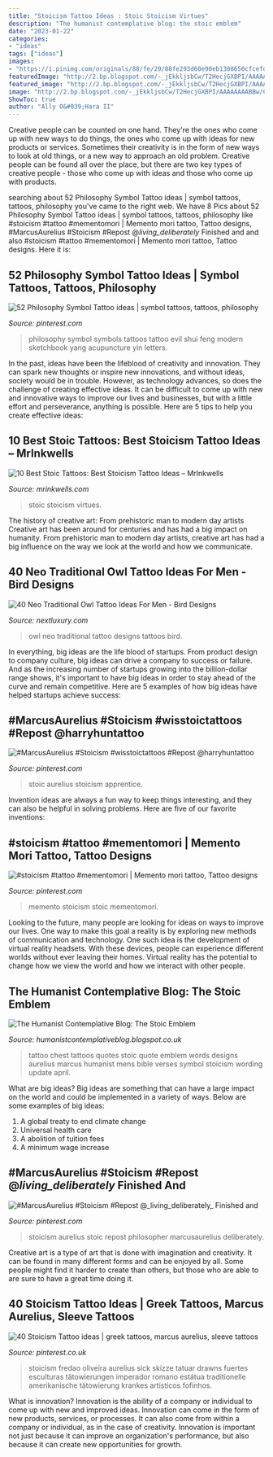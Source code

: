```yaml
---
title: "Stoicism Tattoo Ideas : Stoic Stoicism Virtues"
description: "The humanist contemplative blog: the stoic emblem"
date: "2023-01-22"
categories:
- "ideas"
tags: ["ideas"]
images:
- "https://i.pinimg.com/originals/88/fe/29/88fe293d60e90eb1308650cfcefda5fb.jpg"
featuredImage: "http://2.bp.blogspot.com/-_jEkkljsbCw/T2HecjGXBPI/AAAAAAAABBw/C7sYOXDBSIY/s1600/SAM_0003.JPG"
featured_image: "http://2.bp.blogspot.com/-_jEkkljsbCw/T2HecjGXBPI/AAAAAAAABBw/C7sYOXDBSIY/s1600/SAM_0003.JPG"
image: "http://2.bp.blogspot.com/-_jEkkljsbCw/T2HecjGXBPI/AAAAAAAABBw/C7sYOXDBSIY/s1600/SAM_0003.JPG"
ShowToc: true
author: "Ally O&#039;Hara II"
---
```



Creative people can be counted on one hand. They're the ones who come up with new ways to do things, the ones who come up with ideas for new products or services. Sometimes their creativity is in the form of new ways to look at old things, or a new way to approach an old problem. Creative people can be found all over the place, but there are two key types of creative people - those who come up with ideas and those who come up with products.

	

		
searching about 52 Philosophy Symbol Tattoo ideas | symbol tattoos, tattoos, philosophy you've came to the right web. We have 8 Pics about 52 Philosophy Symbol Tattoo ideas | symbol tattoos, tattoos, philosophy like #stoicism #tattoo #mementomori | Memento mori tattoo, Tattoo designs, #MarcusAurelius #Stoicism #Repost @_living_deliberately_ Finished and and also #stoicism #tattoo #mementomori | Memento mori tattoo, Tattoo designs. Here it is:
		
    
## 52 Philosophy Symbol Tattoo Ideas | Symbol Tattoos, Tattoos, Philosophy

<img loading=lazy src="https://i.pinimg.com/236x/bd/4f/56/bd4f56d6f14969cadd7c98d870020e08--modern-design-philosophy.jpg" onerror="this.onerror=null;this.src='https://tse1.mm.bing.net/th?id=OIP.hC-L_B16VW-7WTzyccWyegAAAA&amp;pid=15.1';" alt="52 Philosophy Symbol Tattoo ideas | symbol tattoos, tattoos, philosophy">

_Source: pinterest.com_

>philosophy symbol symbols tattoos tattoo evil shui feng modern sketchbook yang acupuncture yin letters. 

	

In the past, ideas have been the lifeblood of creativity and innovation. They can spark new thoughts or inspire new innovations, and without ideas, society would be in trouble. However, as technology advances, so does the challenge of creating effective ideas. It can be difficult to come up with new and innovative ways to improve our lives and businesses, but with a little effort and perseverance, anything is possible. Here are 5 tips to help you create effective ideas: 
    
## 10 Best Stoic Tattoos: Best Stoicism Tattoo Ideas – MrInkwells

<img loading=lazy src="https://cdn.shopify.com/s/files/1/0084/4844/2473/files/balance_tattoo_best_stoic_tattoo_ideas_480x480.jpg?v=1613571953" onerror="this.onerror=null;this.src='https://tse2.mm.bing.net/th?id=OIP.8SzTUKdmuZ0RjqwnKCk82wHaHa&amp;pid=15.1';" alt="10 Best Stoic Tattoos: Best Stoicism Tattoo Ideas – MrInkwells">

_Source: mrinkwells.com_

>stoic stoicism virtues. 

	

The history of creative art: From prehistoric man to modern day artists
Creative art has been around for centuries and has had a big impact on humanity. From prehistoric man to modern day artists, creative art has had a big influence on the way we look at the world and how we communicate.

    
## 40 Neo Traditional Owl Tattoo Ideas For Men - Bird Designs

<img loading=lazy src="https://nextluxury.com/wp-content/uploads/awesome-neo-traditional-owl-tattoos-for-men.jpg" onerror="this.onerror=null;this.src='https://tse1.mm.bing.net/th?id=OIP.Zbzz1r50EoyOmYmfMwTHkgHaHa&amp;pid=15.1';" alt="40 Neo Traditional Owl Tattoo Ideas For Men - Bird Designs">

_Source: nextluxury.com_

>owl neo traditional tattoo designs tattoos bird. 

	

In everything, big ideas are the life blood of startups. From product design to company culture, big ideas can drive a company to success or failure. And as the increasing number of startups growing into the billion-dollar range shows, it's important to have big ideas in order to stay ahead of the curve and remain competitive. Here are 5 examples of how big ideas have helped startups achieve success: 
    
## #MarcusAurelius #Stoicism #wisstoictattoos #Repost @harryhuntattoo

<img loading=lazy src="https://i.pinimg.com/originals/7e/49/88/7e498889cbd1ef3b9fd6ba92c4a65094.jpg" onerror="this.onerror=null;this.src='https://tse4.mm.bing.net/th?id=OIP.BJ6U0PEGUxr8BMMJQLOxNgHaHa&amp;pid=15.1';" alt="#MarcusAurelius #Stoicism #wisstoictattoos #Repost @harryhuntattoo">

_Source: pinterest.com_

>stoic aurelius stoicism apprentice. 

	

Invention ideas are always a fun way to keep things interesting, and they can also be helpful in solving problems. Here are five of our favorite inventions: 

    
## #stoicism #tattoo #mementomori | Memento Mori Tattoo, Tattoo Designs

<img loading=lazy src="https://i.pinimg.com/originals/48/22/1f/48221f616b433969b5c191bb9c38265c.jpg" onerror="this.onerror=null;this.src='https://tse4.mm.bing.net/th?id=OIP.C1rWlUCKKJrQ0Zr3OS1C0gHaPP&amp;pid=15.1';" alt="#stoicism #tattoo #mementomori | Memento mori tattoo, Tattoo designs">

_Source: pinterest.com_

>memento stoicism stoic mementomori. 

	

Looking to the future, many people are looking for ideas on ways to improve our lives. One way to make this goal a reality is by exploring new methods of communication and technology. One such idea is the development of virtual reality headsets. With these devices, people can experience different worlds without ever leaving their homes. Virtual reality has the potential to change how we view the world and how we interact with other people.

    
## The Humanist Contemplative Blog: The Stoic Emblem

<img loading=lazy src="http://2.bp.blogspot.com/-_jEkkljsbCw/T2HecjGXBPI/AAAAAAAABBw/C7sYOXDBSIY/s1600/SAM_0003.JPG" onerror="this.onerror=null;this.src='https://tse1.mm.bing.net/th?id=OIP.2SntBsXwcs5-2BPlCO2w3gHaFj&amp;pid=15.1';" alt="The Humanist Contemplative Blog: The Stoic Emblem">

_Source: humanistcontemplativeblog.blogspot.co.uk_

>tattoo chest tattoos quotes stoic quote emblem words designs aurelius marcus humanist mens bible verses symbol stoicism wording update april. 

	

What are big ideas?
Big ideas are something that can have a large impact on the world and could be implemented in a variety of ways. Below are some examples of big ideas: 
1. A global treaty to end climate change 
2. Universal health care 
3. A abolition of tuition fees 
4. A minimum wage increase 

    
## #MarcusAurelius #Stoicism #Repost @_living_deliberately_ Finished And

<img loading=lazy src="https://i.pinimg.com/originals/88/fe/29/88fe293d60e90eb1308650cfcefda5fb.jpg" onerror="this.onerror=null;this.src='https://tse1.mm.bing.net/th?id=OIP.4XTw-E21dXgnwhfyp4TAuAHaHa&amp;pid=15.1';" alt="#MarcusAurelius #Stoicism #Repost @_living_deliberately_ Finished and">

_Source: pinterest.com_

>stoicism aurelius stoic repost philosopher marcusaurelius deliberately. 

	

Creative art is a type of art that is done with imagination and creativity. It can be found in many different forms and can be enjoyed by all. Some people might find it harder to create than others, but those who are able to are sure to have a great time doing it.

    
## 40 Stoicism Tattoo Ideas | Greek Tattoos, Marcus Aurelius, Sleeve Tattoos

<img loading=lazy src="https://i.pinimg.com/474x/c7/95/1d/c7951d87ecb9e0e158e5145b830fb90d.jpg" onerror="this.onerror=null;this.src='https://tse3.mm.bing.net/th?id=OIP.rDXeGodelrNki8bXu0l0wQAAAA&amp;pid=15.1';" alt="40 Stoicism Tattoo ideas | greek tattoos, marcus aurelius, sleeve tattoos">

_Source: pinterest.co.uk_

>stoicism fredao oliveira aurelius sick skizze tatuar drawns fuertes esculturas tätowierungen imperador romano estátua traditionelle amerikanische tätowierung krankes artisticos fofinhos. 

	

What is innovation?
Innovation is the ability of a company or individual to come up with new and improved ideas. Innovation can come in the form of new products, services, or processes. It can also come from within a company or individual, as in the case of creativity. Innovation is important not just because it can improve an organization's performance, but also because it can create new opportunities for growth.

